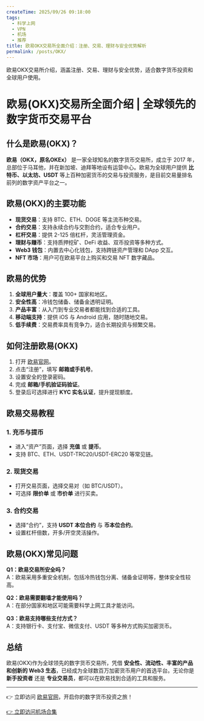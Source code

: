 ```yaml
---
createTime: 2025/09/26 09:18:00
tags:
  - 科学上网
  - VPN
  - 机场
  - 推荐
title: 欧易OKX交易所全面介绍：注册、交易、理财与安全优势解析
permalink: /posts/OKX/
---
```


欧易OKX交易所介绍，涵盖注册、交易、理财与安全优势，适合数字货币投资和全球用户使用。

<!-- more -->

# 欧易(OKX)交易所全面介绍 | 全球领先的数字货币交易平台

## 什么是欧易(OKX)？

**欧易（OKX，原名OKEx）** 是一家全球知名的数字货币交易所，成立于 2017 年，总部位于马耳他，并在新加坡、迪拜等地设有运营中心。欧易为全球用户提供 **比特币、以太坊、USDT** 等上百种加密货币的交易与投资服务，是目前交易量排名前列的数字资产平台之一。

## 欧易(OKX)的主要功能

- **现货交易**：支持 BTC、ETH、DOGE 等主流币种交易。  
- **合约交易**：支持永续合约与交割合约，适合专业用户。  
- **杠杆交易**：提供 2-125 倍杠杆，灵活管理资金。  
- **理财与赚币**：支持质押挖矿、DeFi 收益、双币投资等多种方式。  
- **Web3 钱包**：内置去中心化钱包，支持跨链资产管理和 DApp 交互。  
- **NFT 市场**：用户可在欧易平台上购买和交易 NFT 数字藏品。  

## 欧易的优势

1. **全球用户量大**：覆盖 100+ 国家和地区。  
2. **安全性高**：冷钱包储备、储备金透明证明。  
3. **产品丰富**：从入门到专业交易者都能找到合适的工具。  
4. **移动端支持**：提供 iOS 与 Android 应用，随时随地交易。  
5. **低手续费**：交易费率具有竞争力，适合长期投资与频繁交易。  

## 如何注册欧易(OKX)

1. 打开 [欧易官网](https://www.okx.com/)。  
2. 点击“注册”，填写 **邮箱或手机号**。  
3. 设置安全的登录密码。  
4. 完成 **邮箱/手机验证码验证**。  
5. 登录后可选择进行 **KYC 实名认证**，提升提现额度。  

## 欧易交易教程

### 1. 充币与提币

- 进入“资产”页面，选择 **充值** 或 **提币**。  
- 支持 BTC、ETH、USDT-TRC20/USDT-ERC20 等常见链。  

### 2. 现货交易

- 打开交易页面，选择交易对（如 BTC/USDT）。  
- 可选择 **限价单** 或 **市价单** 进行买卖。  

### 3. 合约交易

- 选择“合约”，支持 **USDT 本位合约** 与 **币本位合约**。  
- 设置杠杆倍数，开多/开空灵活操作。  

## 欧易(OKX)常见问题

**Q1：欧易交易所安全吗？**  
A：欧易采用多重安全机制，包括冷热钱包分离、储备金证明等，整体安全性较高。  

**Q2：欧易需要翻墙才能使用吗？**  
A：在部分国家和地区可能需要科学上网工具才能访问。  

**Q3：欧易支持哪些支付方式？**  
A：支持银行卡、支付宝、微信支付、USDT 等多种方式购买加密货币。  

## 总结

欧易(OKX)作为全球领先的数字货币交易所，凭借 **安全性、流动性、丰富的产品和创新的 Web3 生态**，已经成为全球数百万加密货币用户的首选平台。无论你是 **新手投资者** 还是 **专业交易员**，都可以在欧易找到合适的工具和服务。

---

👉 立即访问 [欧易官网](https://www.okx.com/)，开启你的数字货币投资之旅！

[👉 立即访问机场合集](https://yp7.net/posts/vpnsum/)